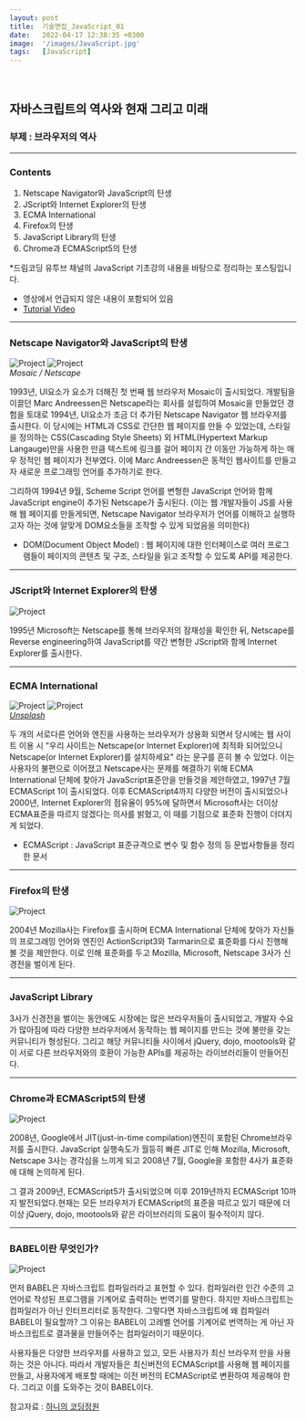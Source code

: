 ```yaml
---
layout: post
title:  기술면접_JavaScript_01
date:   2022-04-17 12:38:35 +0300
image:  '/images/JavaScript.jpg'
tags:   [JavaScript]
---
```

<br/>

## 자바스크립트의 역사와 현재 그리고 미래<br/>
### 부제 : 브라우저의 역사

___

### Contents <br/>
1. Netscape Navigator와 JavaScript의 탄생<br/>
2. JScript와 Internet Explorer의 탄생<br/>
3. ECMA International<br/>
4. Firefox의 탄생<br/>
5. JavaScript Library의 탄생<br/>
6. Chrome과 ECMAScript5의 탄생<br/>

*드림코딩 유투브 채널의 JavaScript 기초강의 내용을 바탕으로 정리하는 포스팅입니다. <br/>
* 영상에서 언급되지 않은 내용이 포함되어 있음<br/>
* [Tutorial Video](https://www.youtube.com/watch?v=wcsVjmHrUQg&list=PLv2d7VI9OotTVOL4QmPfvJWPJvkmv6h-2&index=1)<br/>

___

### Netscape Navigator와 JavaScript의 탄생<br/>
<div class="gallery-box">
  <div class="gallery">
    <img src="/images/Posting/JavaScript/01.png" alt="Project">
    <img src="/images/Posting/JavaScript/02.png" alt="Project">
  </div>
  <em>Mosaic / Netscape  <a href="https://unsplash.com/" target="_blank"></a></em>
</div>

1993년, UI요소가 요소가 더해진 첫 번째 웹 브라우저 Mosaic이 출시되었다. 개발팀을 이끌던 Marc Andreessen은 Netscape라는 회사를 설립하여 Mosaic을 만들었던 경험을 토대로 1994년, UI요소가 조금 더 추가된 Netscape Navigator 웹 브라우저를 출시한다. 이 당시에는 HTML과 CSS로 간단한 웹 페이지를 만들 수 있었는데, 스타일을 정의하는 CSS(Cascading Style Sheets) 외 HTML(Hypertext Markup Langauge)만을 사용한 만큼 텍스트에 링크를 걸어 페이지 간 이동만 가능하게 하는 매우 정적인 웹 페이지가 전부였다. 이에 Marc Andreessen은 동적인 웹사이트를 만들고자 새로운 프로그래밍 언어를 추가하기로 한다. <br/>

그리하여 1994년 9월, Scheme Script 언어를 변형한 JavaScript 언어와 함께 JavaScript engine이 추가된 Netscape가 출시된다. (이는 웹 개발자들이 JS를 사용해 웹 페이지를 만들게되면, Netscape Navigator 브라우저가 언어를 이해하고 실행하고자 하는 것에 알맞게 DOM요소들을 조작할 수 있게 되었음을 의미한다)

* DOM(Document Object Model) : 웹 페이지에 대한 인터페이스로 여러 프로그램들이 페이지의 콘텐츠 및 구조, 스타일을 읽고 조작할 수 있도록 API를 제공한다.

___

### JScript와 Internet Explorer의 탄생<br/>
<img src="/images/Posting/JavaScript/05.jpg" alt="Project">

1995년 Microsoft는 Netscape를 통해 브라우저의 잠재성을 확인한 뒤, Netscape를 Reverse engineering하여 JavaScript를 약간 변형한 JScript와 함께 Internet Explorer를 출시한다. <br/>

___

### ECMA International<br/>
<div class="gallery-box">
  <div class="gallery">
    <img src="/images/Posting/JavaScript/03.png" alt="Project">
    <img src="/images/Posting/JavaScript/04.png" alt="Project">
  </div>
  <em><a href="https://unsplash.com/" target="_blank">Unsplash</a></em>
</div>

두 개의 서로다른 언어와 엔진을 사용하는 브라우저가 상용화 되면서 당시에는 웹 사이트 이용 시 "우리 사이트는 Netscape(or Internet Explorer)에 최적화 되어있으니 Netscape(or Internet Explorer)를 설치하세요" 라는 문구를 흔히 볼 수 있었다. 이는 사용자의 불편으로 이어졌고 Netscape사는 문제를 해결하기 위해 ECMA International 단체에 찾아가 JavaScript표준안을 만들것을 제안하였고, 1997년 7월 ECMAScript 1이 출시되었다. 이후 ECMAScript4까지 다양한 버전이 출시되었으나 2000년, Internet Explorer의 점유율이 95%에 달하면서 Microsoft사는 더이상 ECMA표준을 따르지 않겠다는 의사를 밝혔고, 이 때를 기점으로 표준화 진행이 더뎌지게 되었다.

* ECMAScript : JavaScript 표준규격으로 변수 및 함수 정의 등 문법사항들을 정리한 문서 

___

### Firefox의 탄생<br/>
<img src="/images/Posting/JavaScript/06.jpg" alt="Project">

2004년 Mozilla사는 Firefox를 출시하며 ECMA International 단체에 찾아가 자신들의 프로그래밍 언어와 엔진인 ActionScript3와 Tarmarin으로 표준화를 다시 진행해 볼 것을 제안한다. 이로 인해 표준화를 두고 Mozilla, Microsoft, Netscape 3사가 신경전을 벌이게 된다.<br/>

___

### JavaScript Library<br/>
3사가 신경전을 벌이는 동안에도 시장에는 많은 브라우저들이 출시되었고, 개발자 수요가 많아짐에 따라 다양한 브라우저에서 동작하는 웹 페이지를 만드는 것에 불만을 갖는 커뮤니티가 형성된다. 그리고 해당 커뮤니티들 사이에서 jQuery, dojo, mootools와 같이 서로 다른 브라우저와의 호환이 가능한 APIs를 제공하는 라이브러리들이 만들어진다. <br/>

___

### Chrome과 ECMAScript5의 탄생<br/>
<img src="/images/Posting/JavaScript/07.png" alt="Project">

2008년, Google에서 JIT(just-in-time compilation)엔진이 포함된 Chrome브라우저를 출시한다. JavaScript 실행속도가 월등히 빠른 JIT로 인해 Mozilla, Microsoft, Netscape 3사는 경각심을 느끼게 되고 2008년 7월, Google을 포함한 4사가 표준화에 대해 논의하게 된다.<br/>

그 결과 2009년, ECMAScript5가 출시되었으며 이후 2019년까지 ECMAScript 10까지 발전되었다.현재는 모든 브라우저가 ECMAScript의 표준을 따르고 있기 때문에 더이상 jQuery, dojo, mootools와 같은 라이브러리의 도움이 필수적이지 않다.

___

### BABEL이란 무엇인가?<br/>
<img src="/images/Posting/JavaScript/08.png" alt="Project">

먼저 BABEL은 자바스크립트 컴파일러라고 표현할 수 있다. 컴파일러란 인간 수준의 고언어로 작성된 프로그램을 기계어로 출력하는 번역기를 말한다. 하지만 자바스크립트는 컴파일러가 아닌 인터프리터로 동작한다. 그렇다면 자바스크립트에 왜 컴파일러 BABEL이 필요할까? 그 이유는 BABEL이 고레벨 언어를 기계어로 번역하는 게 아닌 자바스크립트로 결과물을 만들어주는 컴파일러이기 때문이다.

사용자들은 다양한 브라우저를 사용하고 있고, 모든 사용자가 최신 브라우저 만을 사용하는 것은 아니다. 따라서 개발자들은 최신버전의 ECMAScript를 사용해 웹 페이지를 만들고, 사용자에게 배포할 때에는 이전 버전의 ECMAScript로 변환하여 제공해야 한다. 그리고 이를 도와주는 것이 BABEL이다.<br/>

참고자료 : [하니의 코딩정원](https://lihano.tistory.com/20)




